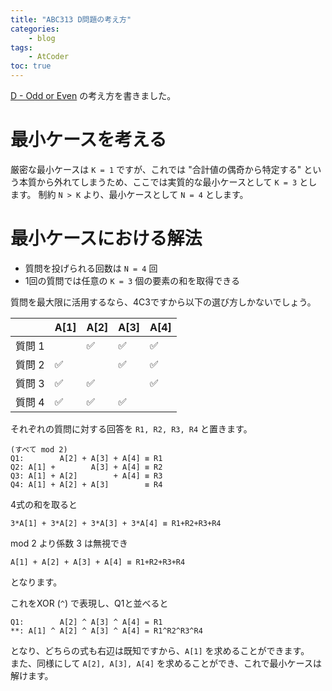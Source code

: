 ```yaml
---
title: "ABC313 D問題の考え方"
categories:
    - blog
tags:
    - AtCoder
toc: true
---
```


[D - Odd or Even](https://atcoder.jp/contests/abc313/tasks/abc313_d) の考え方を書きました。

# 最小ケースを考える

厳密な最小ケースは `K = 1` ですが、これでは "合計値の偶奇から特定する" という本質から外れてしまうため、ここでは実質的な最小ケースとして `K = 3` とします。
制約 `N > K` より、最小ケースとして `N = 4` とします。


# 最小ケースにおける解法

* 質問を投げられる回数は `N = 4` 回
* 1回の質問では任意の `K = 3` 個の要素の和を取得できる

質問を最大限に活用するなら、4C3ですから以下の選び方しかないでしょう。

||A[1]|A[2]|A[3]|A[4]|
|-|-|-|-|-|
|質問 1||✅|✅|✅|
|質問 2|✅||✅|✅|
|質問 3|✅|✅||✅|
|質問 4|✅|✅|✅||

それぞれの質問に対する回答を `R1, R2, R3, R4` と置きます。

```
(すべて mod 2)
Q1:        A[2] + A[3] + A[4] ≡ R1
Q2: A[1] +        A[3] + A[4] ≡ R2
Q3: A[1] + A[2]        + A[4] ≡ R3
Q4: A[1] + A[2] + A[3]        ≡ R4
```

4式の和を取ると
```
3*A[1] + 3*A[2] + 3*A[3] + 3*A[4] ≡ R1+R2+R3+R4
```

mod 2 より係数 3 は無視でき
```
A[1] + A[2] + A[3] + A[4] ≡ R1+R2+R3+R4
```
となります。

これをXOR (`^`) で表現し、Q1と並べると
```
Q1:        A[2] ^ A[3] ^ A[4] = R1
**: A[1] ^ A[2] ^ A[3] ^ A[4] = R1^R2^R3^R4
```
となり、どちらの式も右辺は既知ですから、`A[1]` を求めることができます。  
また、同様にして `A[2], A[3], A[4]` を求めることができ、これで最小ケースは解けます。
